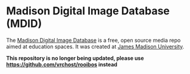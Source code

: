 # Madison Digital Image Database (MDID)

The [Madison Digital Image Database](http://mdid.org/) is a free, open source media repo aimed at education spaces.
It was created at [James Madison University](http://www.jmu.edu). 

**This repository is no longer being updated, please use https://github.com/vrchost/rooibos instead**
